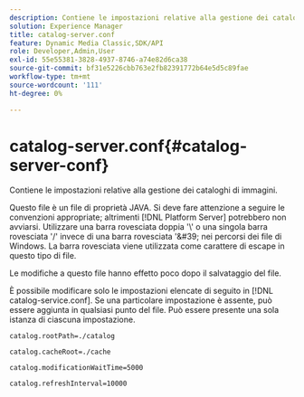 ```yaml
---
description: Contiene le impostazioni relative alla gestione dei cataloghi di immagini.
solution: Experience Manager
title: catalog-server.conf
feature: Dynamic Media Classic,SDK/API
role: Developer,Admin,User
exl-id: 55e55381-3828-4937-8746-a74e82d6ca38
source-git-commit: bf31e5226cbb763e2fb82391772b64e5d5c89fae
workflow-type: tm+mt
source-wordcount: '111'
ht-degree: 0%

---
```


# catalog-server.conf{#catalog-server-conf}

Contiene le impostazioni relative alla gestione dei cataloghi di immagini.

Questo file è un file di proprietà JAVA. Si deve fare attenzione a seguire le convenzioni appropriate; altrimenti [!DNL Platform Server] potrebbero non avviarsi. Utilizzare una barra rovesciata doppia &#39;\\&#39; o una singola barra rovesciata &#39;/&#39; invece di una barra rovesciata &#39;\&#39; nei percorsi dei file di Windows. La barra rovesciata viene utilizzata come carattere di escape in questo tipo di file.

Le modifiche a questo file hanno effetto poco dopo il salvataggio del file.

È possibile modificare solo le impostazioni elencate di seguito in [!DNL catalog-service.conf]. Se una particolare impostazione è assente, può essere aggiunta in qualsiasi punto del file. Può essere presente una sola istanza di ciascuna impostazione.

`catalog.rootPath=./catalog`

`catalog.cacheRoot=./cache`

`catalog.modificationWaitTime=5000`

`catalog.refreshInterval=10000`
